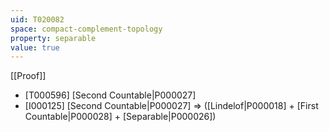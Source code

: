 ```yaml
---
uid: T020082
space: compact-complement-topology
property: separable
value: true
---
```

[[Proof]]

* [T000596] [Second Countable|P000027]
* [I000125] [Second Countable|P000027] => ([Lindelof|P000018] + [First Countable|P000028] + [Separable|P000026])

